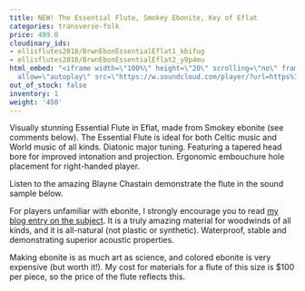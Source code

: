 ```yaml
---
title: NEW! The Essential Flute, Smokey Ebonite, Key of Eflat
categories: transverse-folk
price: 499.0
cloudinary_ids:
- ellisflutes2018/BrwnEbonEssentialEflat1_kbifug
- ellisflutes2018/BrwnEbonEssentialEflat2_y9p4mu
html_embed: "<iframe width=\"100%\" height=\"20\" scrolling=\"no\" frameborder=\"no\"
  allow=\"autoplay\" src=\"https://w.soundcloud.com/player/?url=https%3A//api.soundcloud.com/tracks/486027804&color=%23ff5500&inverse=false&auto_play=false&show_user=true\"></iframe>\r\n"
out_of_stock: false
inventory: 1
weight: '450'
---
```


Visually stunning Essential Flute in Eflat, made from Smokey ebonite (see comments below).  The Essential Flute is ideal for both Celtic music and World music of all kinds. Diatonic major tuning. Featuring a tapered head bore for improved intonation and projection. Ergonomic embouchure hole placement for right-handed player.

Listen to the amazing Blayne Chastain demonstrate the flute in the sound sample below.

For players unfamiliar with ebonite, I strongly encourage you to read [my blog entry on the subject](http://ellisflutes.com/blog/what-is-ebonite).  It is a truly amazing material for woodwinds of all kinds, and it is all-natural (not plastic or synthetic).  Waterproof, stable and demonstrating superior acoustic properties.

Making ebonite is as much art as science, and colored ebonite is very expensive (but worth it!).  My cost for materials for a flute of this size is $100 per piece, so the price of the flute reflects this.